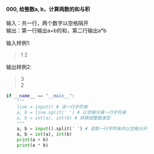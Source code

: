 ####  000, 给整数a, b，计算两数的和与积

输入：共一行，两个数字以空格隔开   
输出：第一行输出a+b的和，第二行输出a*b   
    

输入样例1:    
> 1 2

输出样例2:
> 3    
2 
```python
if __name__ == "__main__":
    """
    line = input() # 读一行字符串
    a, b = line.split(' ') # 以空格分离一行字符串
    a, b = int(a), int(b) # 转换成整数类型
    """
    a, b = input().split(' ') # 读取一行字符串并以空格分开
    a, b = int(a), int(b)
    print(a + b)
    print(a * b)
```